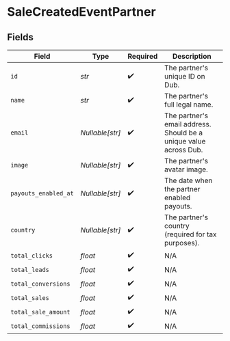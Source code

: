 # SaleCreatedEventPartner


## Fields

| Field                                                             | Type                                                              | Required                                                          | Description                                                       |
| ----------------------------------------------------------------- | ----------------------------------------------------------------- | ----------------------------------------------------------------- | ----------------------------------------------------------------- |
| `id`                                                              | *str*                                                             | :heavy_check_mark:                                                | The partner's unique ID on Dub.                                   |
| `name`                                                            | *str*                                                             | :heavy_check_mark:                                                | The partner's full legal name.                                    |
| `email`                                                           | *Nullable[str]*                                                   | :heavy_check_mark:                                                | The partner's email address. Should be a unique value across Dub. |
| `image`                                                           | *Nullable[str]*                                                   | :heavy_check_mark:                                                | The partner's avatar image.                                       |
| `payouts_enabled_at`                                              | *Nullable[str]*                                                   | :heavy_check_mark:                                                | The date when the partner enabled payouts.                        |
| `country`                                                         | *Nullable[str]*                                                   | :heavy_check_mark:                                                | The partner's country (required for tax purposes).                |
| `total_clicks`                                                    | *float*                                                           | :heavy_check_mark:                                                | N/A                                                               |
| `total_leads`                                                     | *float*                                                           | :heavy_check_mark:                                                | N/A                                                               |
| `total_conversions`                                               | *float*                                                           | :heavy_check_mark:                                                | N/A                                                               |
| `total_sales`                                                     | *float*                                                           | :heavy_check_mark:                                                | N/A                                                               |
| `total_sale_amount`                                               | *float*                                                           | :heavy_check_mark:                                                | N/A                                                               |
| `total_commissions`                                               | *float*                                                           | :heavy_check_mark:                                                | N/A                                                               |